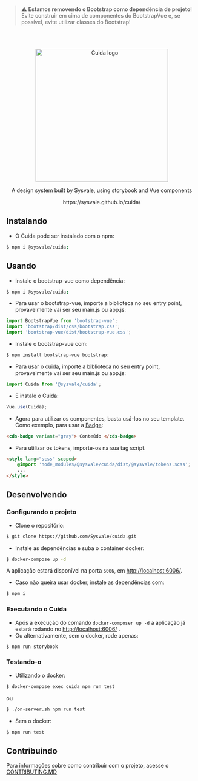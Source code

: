<br />

> :warning: **Estamos removendo o Bootstrap como dependência de projeto**! Evite construir em cima de componentes do BootstrapVue e, se possível, evite utilizar classes do Bootstrap!

<br />
<br />

<p align="center">
  <a href="https://sysvale.github.io/cuida">
    <img src="https://sysvale.github.io/cuida/static/media/CuidaTempLogo.f4adb1cc.png" alt="Cuida logo" width="350" />
  </a>
</p>

<div align="center">
  <p align="center">A design system built by Sysvale, using storybook and Vue components</p>
  <p align="center">https://sysvale.github.io/cuida/</p>
</div>

## Instalando

-   O Cuida pode ser instalado com o npm:

```bash
$ npm i @sysvale/cuida;
```

## Usando

-   Instale o bootstrap-vue como dependência:

```bash
$ npm i @sysvale/cuida;
```

-   Para usar o bootstrap-vue, importe a biblioteca no seu entry point, provavelmente vai ser seu main.js ou app.js:

```js
import BootstrapVue from 'bootstrap-vue';
import 'bootstrap/dist/css/bootstrap.css';
import 'bootstrap-vue/dist/bootstrap-vue.css';
```

-   Instale o bootstrap-vue com:

```js
$ npm install bootstrap-vue bootstrap;
```

-   Para usar o cuida, importe a biblioteca no seu entry point, provavelmente vai ser seu main.js ou app.js:

```js
import Cuida from '@sysvale/cuida';
```

-   E instale o Cuida:

```js
Vue.use(Cuida);
```

-   Agora para utilizar os componentes, basta usá-los no seu template. Como exemplo, para usar a
    [Badge](https://sysvale.github.io/cuida/?path=/docs/componentes-display-badge--badge):

```html
<cds-badge variant="gray"> Conteúdo </cds-badge>
```

-   Para utilizar os tokens, importe-os na sua tag script.

```html
<style lang="scss" scoped>
	@import 'node_modules/@sysvale/cuida/dist/@sysvale/tokens.scss';
	...
</style>
```

## Desenvolvendo

### Configurando o projeto

-   Clone o repositório:

```bash
$ git clone https://github.com/Sysvale/cuida.git
```

-   Instale as dependências e suba o container docker:

```bash
$ docker-compose up -d
```

A aplicação estará disponível na porta `6006`, em [http://localhost:6006/](http://localhost:6006).

-   Caso não queira usar docker, instale as dependências com:

```bash
$ npm i
```

### Executando o Cuida

-   Após a execução do comando `docker-composer up -d` a aplicação já estará rodando no [http://localhost:6006/](http://localhost:6006)
    .
-   Ou alternativamente, sem o docker, rode apenas:

```bash
$ npm run storybook
```

### Testando-o

-   Utilizando o docker:

```bash
$ docker-compose exec cuida npm run test
```

ou

```bash
$ ./on-server.sh npm run test
```

-   Sem o docker:

```bash
$ npm run test
```

## Contribuindo

Para informações sobre como contribuir com o projeto, acesse o [CONTRIBUTING.MD](https://github.com/Sysvale/cuida/blob/master/CONTRIBUTING.md)
